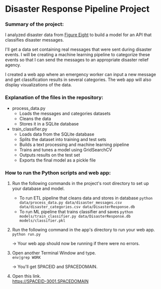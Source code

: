 # Disaster Response Pipeline Project


### Summary of the project:
I analyzed disaster data from [Figure Eight](https://www.figure-eight.com/) to build a model for an API that classifies disaster messages.

I'll get a data set containing real messages that were sent during disaster events. I will be creating a machine learning pipeline to categorize these events so that I can send the messages to an appropriate disaster relief agency.

I created a web app where an emergency worker can input a new message and get classification results in several categories. The web app will also display visualizations of the data.



### Explanation of the files in the repository:
- process_data.py
    - Loads the messages and categories datasets
    - Cleans the data
    - Stores it in a SQLite database
- train_classifier.py
    - Loads data from the SQLite database
    - Splits the dataset into training and test sets
    - Builds a text processing and machine learning pipeline
    - Trains and tunes a model using GridSearchCV
    - Outputs results on the test set
    - Exports the final model as a pickle file


### How to run the Python scripts and web app:
1. Run the following commands in the project's root directory to set up your database and model.

    - To run ETL pipeline that cleans data and stores in database
        `python data/process_data.py data/disaster_messages.csv data/disaster_categories.csv data/DisasterResponse.db`
    - To run ML pipeline that trains classifier and saves
        `python models/train_classifier.py data/DisasterResponse.db models/classifier.pkl`

2. Run the following command in the app's directory to run your web app.  
    `python run.py`
    
   -> Your web app should now be running if there were no errors.

3. Open another Terminal Window and type.  
   `env|grep WORK`
   
   -> You'll get SPACEID and SPACEDOMAIN.
   
4. Open this link.  
   https://SPACEID-3001.SPACEDOMAIN
